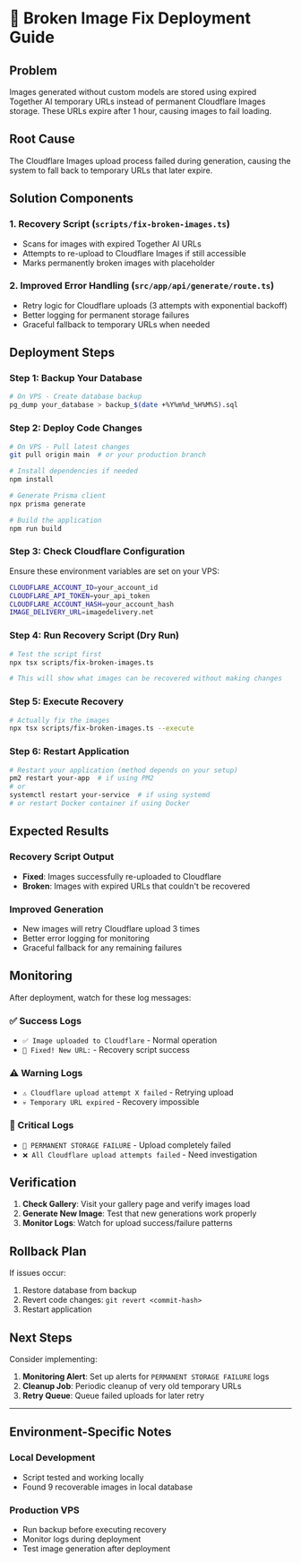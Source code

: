 # 🔧 Broken Image Fix Deployment Guide

## Problem
Images generated without custom models are stored using expired Together AI temporary URLs instead of permanent Cloudflare Images storage. These URLs expire after 1 hour, causing images to fail loading.

## Root Cause
The Cloudflare Images upload process failed during generation, causing the system to fall back to temporary URLs that later expire.

## Solution Components

### 1. **Recovery Script** (`scripts/fix-broken-images.ts`)
- Scans for images with expired Together AI URLs
- Attempts to re-upload to Cloudflare Images if still accessible
- Marks permanently broken images with placeholder

### 2. **Improved Error Handling** (`src/app/api/generate/route.ts`)
- Retry logic for Cloudflare uploads (3 attempts with exponential backoff)
- Better logging for permanent storage failures
- Graceful fallback to temporary URLs when needed

## Deployment Steps

### Step 1: Backup Your Database
```bash
# On VPS - Create database backup
pg_dump your_database > backup_$(date +%Y%m%d_%H%M%S).sql
```

### Step 2: Deploy Code Changes
```bash
# On VPS - Pull latest changes
git pull origin main  # or your production branch

# Install dependencies if needed
npm install

# Generate Prisma client
npx prisma generate

# Build the application
npm run build
```

### Step 3: Check Cloudflare Configuration
Ensure these environment variables are set on your VPS:
```bash
CLOUDFLARE_ACCOUNT_ID=your_account_id
CLOUDFLARE_API_TOKEN=your_api_token  
CLOUDFLARE_ACCOUNT_HASH=your_account_hash
IMAGE_DELIVERY_URL=imagedelivery.net
```

### Step 4: Run Recovery Script (Dry Run)
```bash
# Test the script first
npx tsx scripts/fix-broken-images.ts

# This will show what images can be recovered without making changes
```

### Step 5: Execute Recovery
```bash
# Actually fix the images
npx tsx scripts/fix-broken-images.ts --execute
```

### Step 6: Restart Application
```bash
# Restart your application (method depends on your setup)
pm2 restart your-app  # if using PM2
# or
systemctl restart your-service  # if using systemd
# or restart Docker container if using Docker
```

## Expected Results

### Recovery Script Output
- **Fixed**: Images successfully re-uploaded to Cloudflare
- **Broken**: Images with expired URLs that couldn't be recovered

### Improved Generation
- New images will retry Cloudflare upload 3 times
- Better error logging for monitoring
- Graceful fallback for any remaining failures

## Monitoring

After deployment, watch for these log messages:

### ✅ Success Logs
- `✅ Image uploaded to Cloudflare` - Normal operation
- `🎉 Fixed! New URL:` - Recovery script success

### ⚠️ Warning Logs  
- `⚠️ Cloudflare upload attempt X failed` - Retrying upload
- `💀 Temporary URL expired` - Recovery impossible

### 🚨 Critical Logs
- `🚨 PERMANENT STORAGE FAILURE` - Upload completely failed
- `❌ All Cloudflare upload attempts failed` - Need investigation

## Verification

1. **Check Gallery**: Visit your gallery page and verify images load
2. **Generate New Image**: Test that new generations work properly
3. **Monitor Logs**: Watch for upload success/failure patterns

## Rollback Plan

If issues occur:
1. Restore database from backup
2. Revert code changes: `git revert <commit-hash>`
3. Restart application

## Next Steps

Consider implementing:
1. **Monitoring Alert**: Set up alerts for `PERMANENT STORAGE FAILURE` logs
2. **Cleanup Job**: Periodic cleanup of very old temporary URLs
3. **Retry Queue**: Queue failed uploads for later retry

---

## Environment-Specific Notes

### Local Development
- Script tested and working locally
- Found 9 recoverable images in local database

### Production VPS
- Run backup before executing recovery
- Monitor logs during deployment
- Test image generation after deployment 